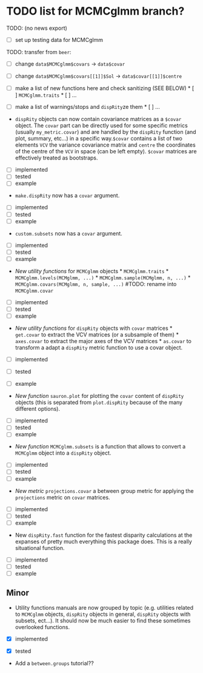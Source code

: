 # TODO list for MCMCglmm branch?

TODO: (no news export)
- [ ] set up testing data for MCMCglmm


TODO: transfer from `beer`:
 - [ ] change `data$MCMCglmm$covars` -> `data$covar`
 - [ ] change `data$MCMCglmm$covars[[1]]$Sol` -> `data$covar[[1]]$centre`
 - [ ] make a list of new functions here and check sanitizing (SEE BELOW)
       * [ ] `MCMCglmm.traits`
       * [ ] ...
 - [ ] make a list of warnings/stops and `dispRity`ze them
       * [ ] ...







 * `dispRity` objects can now contain covariance matrices as a `$covar` object. The `covar` part can be directly used for some specific metrics (usually `my_metric.covar`) and are handled by the `dispRity` function (and plot, summary, etc...) in a specific way.`$covar` contains a list of two elements `VCV` the variance covariance matrix and `centre` the coordinates of the centre of the `VCV` in space (can be left empty). `$covar` matrices are effectively treated as bootstraps.
 - [ ] implemented
 - [ ] tested
 - [ ] example

 * `make.dispRity` now has a `covar` argument.
 - [ ] implemented
 - [ ] tested
 - [ ] example

 * `custom.subsets` now has a `covar` argument.
 - [ ] implemented
 - [ ] tested
 - [ ] example

 * *New utility functions* for `MCMCglmm` objects
        * `MCMCglmm.traits`
        * `MCMCglmm.levels(MCMglmm, ...)`
        * `MCMCglmm.sample(MCMglmm, n, ...)`
        * `MCMCglmm.covars(MCMglmm, n, sample, ...)` #TODO: rename into `MCMCglmm.covar`
 - [ ] implemented
 - [ ] tested
 - [ ] example

 * *New utility functions* for `dispRity` objects with `covar` matrices
        * `get.covar` to extract the VCV matrices (or a subsample of them)
        * `axes.covar` to extract the major axes of the VCV matrices
        * `as.covar` to transform a adapt a `dispRity` metric function to use a covar object.
 - [ ] implemented
 - [ ] tested
 - [ ] example



 * *New function* `sauron.plot` for plotting the `covar` content of `dispRity` objects (this is separated from `plot.dispRity` because of the many different options).
 - [ ] implemented
 - [ ] tested
 - [ ] example

 * *New function* `MCMCglmm.subsets` is a function that allows to convert a `MCMCglmm` object into a `dispRity` object.
 - [ ] implemented
 - [ ] tested
 - [ ] example

 * *New metric* `projections.covar` a between group metric for applying the `projections` metric on `covar` matrices.
 - [ ] implemented
 - [ ] tested
 - [ ] example

 * New `dispRity.fast` function for the fastest disparity calculations at the expanses of pretty much everything this package does. This is a really situational function.
 - [ ] implemented
 - [ ] tested
 - [ ] example

## Minor

 * Utility functions manuals are now grouped by topic (e.g. utilities related to `MCMCglmm` objects, `dispRity` objects in general, `dispRity` objects with subsets, ect...). It should now be much easier to find these sometimes overlooked functions.
 - [x] implemented
 - [x] tested


 * Add a `between.groups` tutorial??